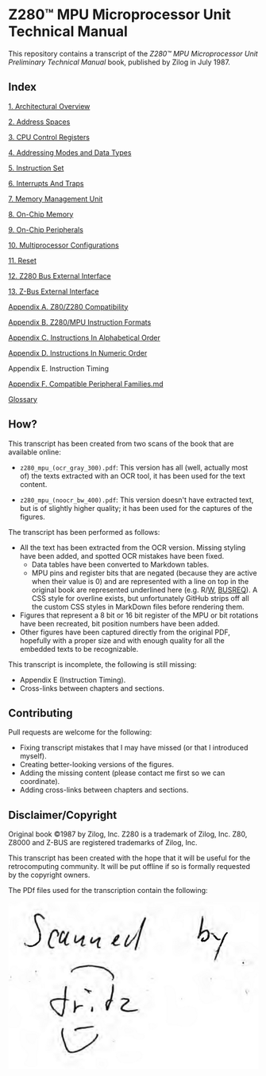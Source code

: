 # Z280™ MPU Microprocessor Unit Technical Manual

This repository contains a transcript of the _Z280™ MPU Microprocessor Unit Preliminary Technical Manual_ book, published by Zilog in July 1987.

## Index

[1. Architectural Overview](1-Architectural_Overview.md)

[2. Address Spaces](2-Address_Spaces.md)

[3. CPU Control Registers](3-CPU_Control_Registers.md)

[4. Addressing Modes and Data Types](4-Addressing_Modes_and_Data_Types.md)

[5. Instruction Set](5-Instruction_Set.md)

[6. Interrupts And Traps](6-Interrupts_And_Traps.md)

[7. Memory Management Unit](7-Memory_Management_Unit.md)

[8. On-Chip Memory](8-On-Chip_Memory.md)

[9. On-Chip Peripherals](9-On-Chip_Peripherals.md)

[10. Multiprocessor Configurations](10-Multiprocessor_Configurations.md)

[11. Reset](11-Reset.md)

[12. Z280 Bus External Interface](12-Z280_Bus_External_Interface.md)

[13. Z-Bus External Interface](13-Z-Bus_External_Interface.md)

[Appendix A. Z80/Z280 Compatibility](A-Z80_Z280_Compatibility.md)

[Appendix B. Z280/MPU Instruction Formats](B-Z280_MPU_Instruction_Formats.md)

[Appendix C. Instructions In Alphabetical Order](C-Instructions_In_Alphabetical_Order.md)

[Appendix D. Instructions In Numeric Order](D-Instructions_In_Numeric_Order.md)

Appendix E. Instruction Timing

[Appendix F. Compatible Peripheral Families.md](F-Compatible_Peripheral_Families.md)

[Glossary](Glossary.md)

## How?

This transcript has been created from two scans of the book that are available online:

* `z280_mpu_(ocr_gray_300).pdf`: This version has all (well, actually most of) the texts extracted with an OCR tool, it has been used for the text content.

* `z280_mpu_(noocr_bw_400).pdf`: This version doesn't have extracted text, but is of slightly higher quality; it has been used for the captures of the figures.

The transcript has been performed as follows:

* All the text has been extracted from the OCR version. Missing styling have been added, and spotted OCR mistakes have been fixed.
  * Data tables have been converted to Markdown tables.
  * MPU pins and register bits that are negated (because they are active when their value is 0) and are represented with a line on top in the original book are represented underlined here (e.g. R/<ins>W</ins>, <ins>BUSREQ</ins>). A CSS style for overline exists, but unfortunately GitHub strips off all the custom CSS styles in MarkDown files before rendering them.
* Figures that represent a 8 bit or 16 bit register of the MPU or bit rotations have been recreated, bit position numbers have been added.
* Other figures have been captured directly from the original PDF, hopefully with a proper size and with enough quality for all the embedded texts to be recognizable.

This transcript is incomplete, the following is still missing:

* Appendix E (Instruction Timing).
* Cross-links between chapters and sections.


## Contributing

Pull requests are welcome for the following:

* Fixing transcript mistakes that I may have missed (or that I introduced myself).
* Creating better-looking versions of the figures.
* Adding the missing content (please contact me first so we can coordinate).
* Adding cross-links between chapters and sections.


## Disclaimer/Copyright

Original book ©1987 by Zilog, Inc. Z280 is a trademark of Zilog, Inc. Z80, Z8000 and Z-BUS are registered trademarks of Zilog, Inc.

This transcript has been created with the hope that it will be useful for the retrocomputing community. It will be put offline if so is formally requested by the copyright owners.

The PDf files used for the transcription contain the following:

![Scanned by Dridz(?)](Images/ScannedBy.png)